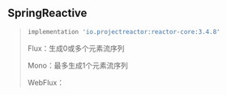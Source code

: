 ## SpringReactive

> ~~~groovy
> implementation 'io.projectreactor:reactor-core:3.4.8'
> ~~~
>
> Flux：生成0或多个元素流序列
>
> Mono：最多生成1个元素流序列
>
> WebFlux：